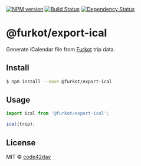 [![NPM version][npm-image]][npm-url]
[![Build Status][build-image]][build-url]
[![Dependency Status][deps-image]][deps-url]

# @furkot/export-ical

Generate iCalendar file from [Furkot] trip data.

## Install

```sh
$ npm install --save @furkot/export-ical
```

## Usage

```js
import ical from '@furkot/export-ical';

ical(trip);
```

## License

MIT © [code42day](https://code42day.com)

[Furkot]: https://trips.furkot.com

[npm-image]: https://img.shields.io/npm/v/@furkot/export-ical
[npm-url]: https://npmjs.org/package/@furkot/export-ical

[build-image]: https://img.shields.io/github/actions/workflow/status/furkot/export-ical/check.yaml?branch=main
[build-url]: https://github.com/furkot/export-ical/actions/workflows/check.yaml

[deps-image]: https://img.shields.io/librariesio/release/npm/@furkot/export-ical
[deps-url]: https://libraries.io/npm/@furkot%2Fexport-ical
